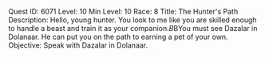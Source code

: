 Quest ID: 6071
Level: 10
Min Level: 10
Race: 8
Title: The Hunter's Path
Description: Hello, young hunter. You look to me like you are skilled enough to handle a beast and train it as your companion.$B$BYou must see Dazalar in Dolanaar. He can put you on the path to earning a pet of your own.
Objective: Speak with Dazalar in Dolanaar.
